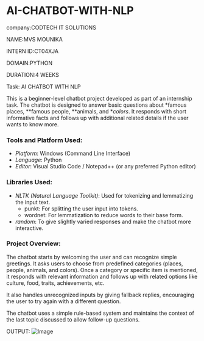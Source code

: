 # AI-CHATBOT-WITH-NLP
company:CODTECH IT SOLUTIONS

NAME:MVS MOUNIKA

INTERN ID:CT04XJA

DOMAIN:PYTHON 

DURATION:4 WEEKS

Task: AI CHATBOT WITH NLP

This is a beginner-level chatbot project developed as part of an internship task. The chatbot is designed to answer basic questions about *famous places, **famous people, **animals, and **colors*. It responds with short informative facts and follows up with additional related details if the user wants to know more.

### Tools and Platform Used:
- *Platform*: Windows (Command Line Interface)
- *Language*: Python
- *Editor*: Visual Studio Code / Notepad++ (or any preferred Python editor)

### Libraries Used:
- *NLTK (Natural Language Toolkit)*: Used for tokenizing and lemmatizing the input text.
  - punkt: For splitting the user input into tokens.
  - wordnet: For lemmatization to reduce words to their base form.
- *random*: To give slightly varied responses and make the chatbot more interactive.

### Project Overview:
The chatbot starts by welcoming the user and can recognize simple greetings. It asks users to choose from predefined categories (places, people, animals, and colors). Once a category or specific item is mentioned, it responds with relevant information and follows up with related options like culture, food, traits, achievements, etc.

It also handles unrecognized inputs by giving fallback replies, encouraging the user to try again with a different question.

The chatbot uses a simple rule-based system and maintains the context of the last topic discussed to allow follow-up questions.

OUTPUT:
![Image](https://github.com/user-attachments/assets/ff35a3ab-1a95-488a-9be0-b27a9bfa4e37)

